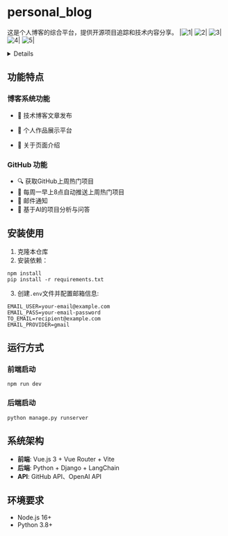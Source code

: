 # personal_blog

这是个人博客的综合平台，提供开源项目追踪和技术内容分享。
|![1](https://github.com/user-attachments/assets/c8c5c838-4fa0-4aed-a9ab-8820704ebfdc)|
![2](https://github.com/user-attachments/assets/c480d499-9eac-4dff-b4d4-b54b6e646dc8)|
![3](https://github.com/user-attachments/assets/f021caee-9f07-4331-b497-177ca3cd7da0)|
![4](https://github.com/user-attachments/assets/670cd472-36f0-405d-b415-10656e22b279)|
![5](https://github.com/user-attachments/assets/0c2bec20-9de9-4b03-b751-1d7ea16277bc)|
<details>
<div style="display: flex; overflow-x: auto; gap: 15px; padding: 15px 0; background: #f5f5f5; border-radius: 8px;">

  <img src="https://github.com/6720230811/personal_blog/blob/main/images/1.png" style="height: 180px; border: 1px solid #ddd;">
  <img src="https://github.com/6720230811/personal_blog/blob/main/images/2.png" style="height: 180px; border: 1px solid #ddd;">
  <img src="https://github.com/6720230811/personal_blog/blob/main/images/3.png" style="height: 180px; border: 1px solid #ddd;">
  <img src="https://github.com/6720230811/personal_blog/blob/main/images/4.png" style="height: 180px; border: 1px solid #ddd;">
  <img src="https://github.com/6720230811/personal_blog/blob/main/images/5.png" style="height: 180px; border: 1px solid #ddd;">
</div>
</details>



## 功能特点

### 博客系统功能

- 📝 技术博客文章发布

- 🎨 个人作品展示平台

- 👤 关于页面介绍

  

### GitHub 功能

- 🔍 获取GitHub上周热门项目
- 📅 每周一早上8点自动推送上周热门项目
- 📧 邮件通知
- 🤖 基于AI的项目分析与问答

## 安装使用

1. 克隆本仓库
2. 安装依赖：

```
npm install
pip install -r requirements.txt
```

3. 创建`.env`文件并配置邮箱信息:

```
EMAIL_USER=your-email@example.com
EMAIL_PASS=your-email-password
TO_EMAIL=recipient@example.com
EMAIL_PROVIDER=gmail
```

## 运行方式

### 前端启动

```
npm run dev
```

### 后端启动

```
python manage.py runserver
```

## 系统架构

- **前端**: Vue.js 3 + Vue Router + Vite
- **后端**: Python + Django + LangChain
- **API**: GitHub API、OpenAI API

## 环境要求

- Node.js 16+
- Python 3.8+
